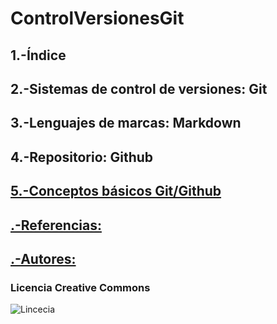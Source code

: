 # ControlVersionesGit
## 1.-Índice
## 2.-Sistemas de control de versiones: Git
## 3.-Lenguajes de marcas: Markdown
## 4.-Repositorio: Github
## [5.-Conceptos básicos Git/Github](github.md)
## [.-Referencias:](referencias.md)
## [.-Autores:](autores.md)

### Licencia Creative Commons

![Lincecia](img/licencia.png)
